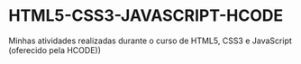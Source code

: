 # HTML5-CSS3-JAVASCRIPT-HCODE
 Minhas atividades realizadas durante o curso de HTML5, CSS3 e JavaScript (oferecido pela HCODE))
